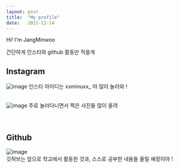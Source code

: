 ```yaml
---
layout: post
title:  "My profile"
date:   2021-12-14
---
```


<p class="start"> Hi! I'm JangMinwoo</p>

간단하게 인스타와 github 활동만 적을게
<br/>
## Instagram
![image](https://user-images.githubusercontent.com/84303574/146021955-301b1225-0eb2-44e4-9030-2817de30b1f2.png)
인스타 아이디는 xxminuxx_ 야 많이 놀러와 !
<br/>
<br/>

![image](https://user-images.githubusercontent.com/84303574/146022222-f1bff7bc-ff9a-4ef7-b282-0e7558c4312b.png)
주로 놀러다니면서 찍은 사진들 많이 올려 
<br/>
<br/>
<br/>

## Github

![image](https://user-images.githubusercontent.com/84303574/146022490-ec29a6ec-a236-4e1a-a7e2-7ecf4caf7941.png)
<br/>
깃허브는 앞으로 학교에서 활동한 것과, 스스로 공부한 내용들 올릴 예정이야 !

